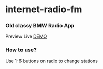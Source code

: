 # internet-radio-fm

### Old classy BMW Radio App
Preview Live [DEMO](http://promuj-insta.pl/radio-fm/)

### How to use?
Use 1-6 buttons on radio to change stations
